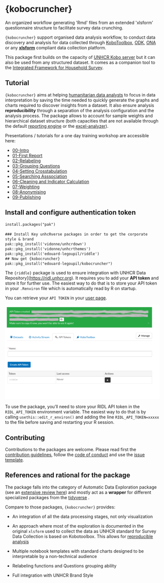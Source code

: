 # {kobocruncher}
An organized workflow generating 'Rmd' files from an extended 'xlsform' questionnaire structure to facilitate survey data crunching. 

`{kobocruncher}` support organised data analysis workflow, to conduct data discovery and analysis for data collected through  [KoboToolbox](https://www.kobotoolbox.org/), [ODK](https://opendatakit.org/), [ONA](https://ona.io/home/) or any __[xlsform](http://xlsform.org)__ compliant data collection platform.

This package first builds on the capacity of [UNHCR Kobo server](http://kobo.unhcr.org) but it can also be used from any structured dataset. It comes as a companion tool to the [Integrated Framework for Household Survey](https://unhcr.github.io/Integrated-framework-household-survey).

## Tutorial 

`{kobocruncher}` aims at helping [humanitarian data analysts](https://humanitarian-user-group.github.io/) to focus in data interpretation by saving the time needed to quickly generate the graphs and charts required to discover insights from a dataset. It also ensure analysis __reproducibility__ through a separation of the analysis configuration and the analysis process. The package allows to account for sample weights and hierarchical dataset structure (both capacities that are not available through the default [reporting engine](http://support.kobotoolbox.org/articles/2847676-viewing-and-creating-custom-reports) or the [excel-analyzer](http://support.kobotoolbox.org/articles/592387-using-the-excel-analyzer)).  

Presentations / tutorials for a one day training workshop are accessible here:

  *  [00-Intro](tutorial/00-Intro.html)  
  *  [01-First Report](tutorial/01-First_Report.html)  
  *  [02-Relabeling](tutorial/02-Relabeling.html)  
  *  [03-Grouping Questions](tutorial/03-Grouping_Questions.html)  
  *  [04-Setting Crosstabulation](tutorial/04-Setting_Crosstabulation.html)  
  *  [05-Searching Asssociation](tutorial/05-Searching_Asssociation.html)  
  *  [06-Cleaning and Indicator Calculation](tutorial/06-Cleaning_and_Indicator_calculation.html)  
  *  [07-Weighting](tutorial/07-Weighting.html)   
  *  [08-Anonymising](tutorial/08-Anonymising.html)  
  *  [09-Publishing](tutorial/09-Publishing.html)  

## Install and configure authentication token

```{r}
install.packages("pak")

### Install Key unhcRverse packages in order to get the corporate style & brand
pak::pkg_install('vidonne/unhcrdown')
pak::pkg_install('vidonne/unhcrthemes')
pak::pkg_install('edouard-legoupil/riddle')
## Now get {kobocruncher}
pak::pkg_install("edouard-legoupil/kobocruncher")  
```  

The `{riddle}` package is used to ensure integration with UNHCR Data Repository](https://ridl.unhcr.org).
It requires you to add your __API token__ and store it for further use. 
The easiest way to do that is to store your API token in your `.Renviron` file which 
is automatically read by R on startup.

You can retrieve your `API TOKEN` in your [user page](https://ridl.unhcr.org/user/).

![api_token_img](https://raw.githubusercontent.com/Edouard-Legoupil/riddle/main/inst/token.png)

To use the package, you’ll need to store your RIDL API token in the `RIDL_API_TOKEN` environment variable. 
The easiest way to do that is by calling `usethis::edit_r_environ()` and adding the line
`RIDL_API_TOKEN=xxxxx` to the file before saving and restarting your R session.


## Contributing

Contributions to the packages are welcome. Please read first the [contribution guidelines](CONTRIBUTING.html), follow the [code of conduct](CODE_OF_CONDUCT.html) and use the [issue template](ISSUE_TEMPLATE.html).

## References and rational for the package

The package falls into the category of Automatic Data Exploration package (see an [extensive review here](https://github.com/mstaniak/autoEDA-resources)) and mostly act as a __wrapper__ for different specialized packages from the [tidyverse](https://www.tidyverse.org/) . 

Compare to those packages, `{kobocruncher}` provides:  

 * An integration of all the data processing stages, not only visualization

 * An approach where most of the exploration is documented in the original `xlsform` used to collect the data as UNHCR standard for Survey Data Collection is based on Kobotoolbox. This allows for [reproducible analysis](https://unhcr-americas.github.io/reproducibility/index.html)
 
 * Multiple notebook templates with standard charts designed to be interpretable by a non-technical audience

 * Relabeling functions and Questions grouping ability

 * Full integration with UNHCR Brand Style
